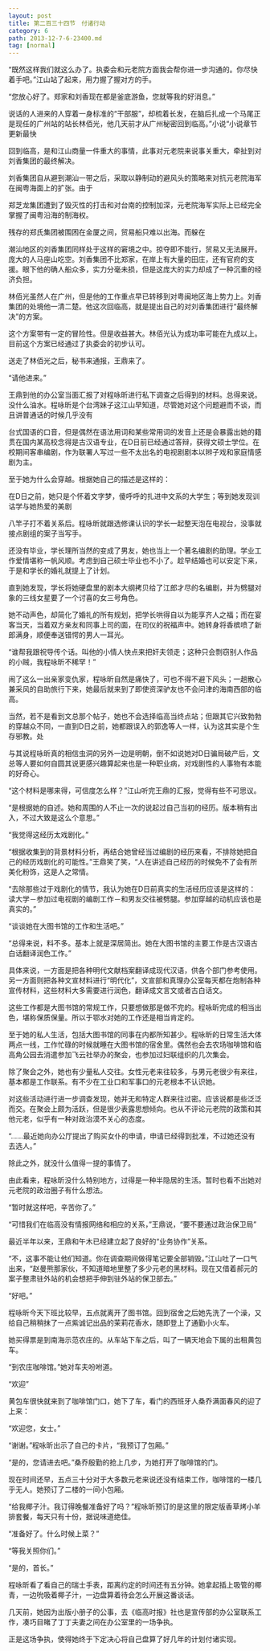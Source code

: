 ```yaml
---
layout: post
title: 第二百三十四节　付诸行动
category: 6
path: 2013-12-7-6-23400.md
tag: [normal]
---
```


“既然这样我们就这么办了。执委会和元老院方面我会帮你进一步沟通的。你尽快着手吧。”江山站了起来，用力握了握对方的手。

“您放心好了。郑家和刘香现在都是釜底游鱼，您就等我的好消息。”

说话的人进来的人穿着一身标准的“干部服”，却梳着长发，在脑后扎成一个马尾正是现任的广州站的站长林佰光，他几天前才从广州秘密回到临高。”小说“小说章节更新最快

回到临高，是和江山商量一件重大的事情，此事对元老院来说事关重大，牵扯到对刘香集团的最终解决。

刘香集团自从避到潮汕一带之后，采取以静制动的避风头的策略来对抗元老院海军在闽粤海面上的扩张。由于

郑芝龙集团遭到了毁灭性的打击和对台南的控制加深，元老院海军实际上已经完全掌握了闽粤沿海的制海权。

残存的郑氏集团被围困在金厦之间，贸易船只难以出海。而躲在

潮汕地区的刘香集团同样处于这样的窘境之中。掠夺即不能行，贸易又无法展开。庞大的人马座山吃空。刘香集团不比郑家，在岸上有大量的田庄，还有官府的支援。眼下他的确人船众多，实力分毫未损，但是这庞大的实力却成了一种沉重的经济负担。

林佰光虽然人在广州，但是他的工作重点早已转移到对粤闽地区海上势力上。刘香集团的处境他一清二楚。他这次回临高，就是提出自己的对刘香集团进行“最终解决”的方案。

这个方案带有一定的冒险性。但是收益甚大。林佰光认为成功率可能在九成以上。目前这个方案已经通过了执委会的初步认可。

送走了林佰光之后，秘书来通报，王鼎来了。

“请他进来。”

王鼎到他的办公室当面汇报了对程咏昕进行私下调查之后得到的材料。总得来说。没什么油水。程咏昕是个台湾妹子这江山早知道，尽管她对这个问题避而不谈，而且讲普通话的时候几乎没有

台式国语的口音，但是偶然在语法用词和某些常用词的发音上还是会暴露出她的籍贯在国内某高校念得是古汉语专业，在D日前已经通过答辩，获得文硕士学位。在校期间客串编剧，作为联署人写过一些不太出名的电视剧剧本以辫子戏和家庭情感剧为主。

至于她为什么会穿越。根据她自己的描述是这样的：

在D日之前，她只是个怀着文字梦，傻呼呼的扎进中文系的大学生；等到她发现训诂学与她热爱的美剧

八竿子打不着关系后。程咏昕就跟选修课认识的学长一起整天泡在电视台，没事就接点剧组的案子当写手。

还没有毕业，学长理所当然的变成了男友，她也当上一个著名编剧的助理。学业工作爱情堪称一帆风顺。考虑到自己硕士毕业也不小了。趁早结婚也可以安定下来，于是和学长的婚礼就提上了计划。

直到她发现，学长将她硬盘里的剧本大纲拷贝给了江郎才尽的名编剧，并为劈腿对象的三线女星要了一个讨喜的女三号角色。

她不动声色，却简化了婚礼的所有规划，把学长哄得自以为能享齐人之福；而在宴客当天，当着双方亲友和同事上司的面，在司仪的祝福声中。她转身将香槟喷了新郎满身，顺便奉送错愕的男人一耳光。

“谁帮我跟祝导传个话。叫他的小情人快点来把奸夫领走；这种只会剽窃别人作品的小贼，我程咏昕不稀罕！”

闹了这么一出亲家变仇家，程咏昕自然是痛快了，可也不得不避下风头；一趟散心兼采风的自助旅行下来，她最后就来到了即使资深驴友也不会问津的海南西部的临高。

当然，若不是看到文总那个帖子，她也不会选择临高当终点站；但跟其它兴致勃勃的穿越众不同，一直到D日之前，她都跟误入的郭逸等人一样，认为这其实是个生存邪教。处

与其说程咏昕真的相信虫洞的另外一边是明朝，倒不如说她对D日骗局破产后，文总等人要如何自圆其说更感兴趣算起来也是一种职业病，对戏剧性的人事物有本能的好奇心。

“这个材料是哪来得，可信度怎么样？”江山听完王鼎的汇报，觉得有些不可思议。

“是根据她的自述。她和周围的人不止一次的说起过自己当初的经历。版本稍有出入，不过大致是这么个意思。”

“我觉得这经历太戏剧化。”

“根据收集到的背景材料分析，再结合她曾经当过编剧的经历来看，不排除她把自己的经历戏剧化的可能性。”王鼎笑了笑，“人在讲述自己经历的时候免不了会有所美化粉饰，这是人之常情。

“去除那些过于戏剧化的情节，我认为她在D日前真实的生活经历应该是这样的：读大学－参加过电视剧的编剧工作－和男友交往被劈腿。参加穿越的动机应该也是真实的。”

“谈谈她在大图书馆的工作和生活吧。”

“总得来说，料不多。基本上就是深居简出。她在大图书馆的主要工作是古汉语古白话翻译润色工作。”

具体来说，一方面是把各种明代文献档案翻译成现代汉语，供各个部门参考使用。另一方面则把各种文宣材料进行“明代化”，文宣部和真理办公室每天都在炮制各种宣传材料，这些材料大多需要进行润色，翻译成文言文或者古白话文。

这些工作都是大图书馆的常规工作，只要想做那是做不完的。程咏昕完成的相当出色，堪称保质保量。所以于鄂水对她的工作还是相当肯定的。

至于她的私人生活，包括大图书馆的同事在内都所知甚少。程咏昕的日常生活大体两点一线，工作忙碌的时候就睡在大图书馆的宿舍里。偶然也会去农场咖啡馆和临高角公园去消遣参加飞云社举办的聚会，也参加过妇联组织的几次集会。

除了聚会之外，她也有少量私人交往。女性元老来往较多，与男元老很少有来往，基本都是工作联系。有不少在工业口和军事口的元老根本不认识她。

对这些活动进行进一步调查发现，她并无和特定人群来往过密。应该说都是些泛泛而交。在聚会上颇为活跃，但是很少表露思想倾向。也从不评论元老院的政策和其他元老，似乎有一种对政治漠不关心的态度。

“……最近她向办公厅提出了购买女仆的申请，申请已经得到批准，不过她还没有去选人。”

除此之外，就没什么值得一提的事情了。

由此看来，程咏昕没什么特别地方，过得是一种半隐居的生活。暂时也看不出她对元老院的政治圈子有什么想法。

“暂时就这样吧，辛苦你了。”

“可惜我们在临高没有情报网络和相应的关系，”王鼎说，“要不要通过政治保卫局”

最近半年以来，王鼎和午木已经建立起了良好的“业务协作”关系。

“不，这事不能让他们知道。你在调查期间做得笔记要全部销毁。”江山吐了一口气出来，“赵曼熊那家伙，不知道暗地里整了多少元老的黑材料。现在又借着郝元的案子整肃驻外站的机会想把手伸到驻外站的保卫部去。”

“好吧。”

程咏昕今天下班比较早，五点就离开了图书馆。回到宿舍之后她先洗了一个澡，又给自己稍稍抹了一点紫诚记出品的茉莉花香水，随即登上了通勤小火车。

她买得票是到南海示范农庄的。从车站下车之后，叫了一辆天地会下属的出租黄包车。

“到农庄咖啡馆。”她对车夫吩咐道。

“欢迎”

黄包车很快就来到了咖啡馆门口，她下了车，看门的西班牙人桑乔满面春风的迎了上来：

“欢迎您，女士。”

“谢谢。”程咏昕出示了自己的卡片，“我预订了包厢。”

“是的，您请进去吧。”桑乔殷勤的抢上几步，为她打开了咖啡馆的门。

现在时间还早，五点三十分对于大多数元老来说还没有结束工作，咖啡馆的一楼几乎无人。她预订了二楼的一间小包厢。

“给我椰子汁。我订得晚餐准备好了吗？”程咏昕预订的是这里的限定版香草烤小羊排套餐，每天只有十份，据说味道绝佳。

“准备好了。什么时候上菜？”

“等我关照你们。”

“是的，首长。”

程咏昕看了看自己的瑞士手表，距离约定的时间还有五分钟。她拿起插上吸管的椰青，一边吮吸着椰子汁，一边盘算着待会怎么开展这番谈话。

几天前，她因为出版小册子的公事，去《临高时报》社也是宣传部的办公室联系工作，凑巧目睹了丁丁夫妻之间在办公室里的一场争执。

正是这场争执，使得她终于下定决心将自己盘算了好几年的计划付诸实现。
